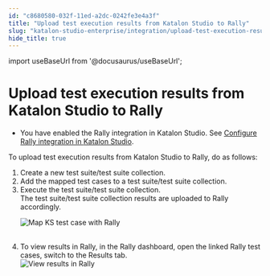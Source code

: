 ```yaml
---
id: "c8680580-032f-11ed-a2dc-0242fe3e4a3f"
title: "Upload test execution results from Katalon Studio to Rally"
slug: "katalon-studio-enterprise/integration/upload-test-execution-results-from-katalon-studio-to-rally"
hide_title: true
---
```

import useBaseUrl from '@docusaurus/useBaseUrl';


# <a id="task-6070" class="anchor_top_offset"/><a id="ariaid-title1" class="anchor_top_offset"/>Upload test execution results from Katalon Studio to Rally

<div xmlns="http://www.w3.org/1999/xhtml" className="section prereq p"><ul className="ul"><li className="li"><p className="p">You have enabled the Rally integration in <span className="ph">Katalon Studio</span>. See <a className="xref" href="/docs/katalon-studio-enterprise/integration/configure-rally-integration-in-katalon-studio">Configure Rally integration in <span className="ph">Katalon Studio</span></a>.</p></li></ul></div>
<section xmlns="http://www.w3.org/1999/xhtml" className="section context">To upload test execution results from <span className="ph">Katalon Studio</span> to Rally, do as follows:</section> 
<ol xmlns="http://www.w3.org/1999/xhtml" className="ol steps"><li className="li step stepexpand"><span className="ph cmd">Create a new test suite/test suite collection.</span></li><li className="li step stepexpand"><span className="ph cmd">Add the mapped test cases to a test suite/test suite collection.</span></li><li className="li step stepexpand"><span className="ph cmd">Execute the test suite/test suite collection.</span><div className="itemgroup stepresult">The test suite/test suite collection results are uploaded to Rally accordingly.<p className="p"><img className="image" src={useBaseUrl("https://github.com/katalon-studio/docs-images/raw/master/katalon-studio/docs/rally-integration/KS-RALLY-Test-results-uploaded-to-Rally.png")} alt="Map KS test case with Rally" /><br /><br /></p></div></li><li className="li step stepexpand"><span className="ph cmd">To view results in Rally, in the Rally dashboard, open the linked Rally test cases, switch to the <span className="ph uicontrol">Results</span> tab.</span><div className="itemgroup stepxmp"><img className="image" src={useBaseUrl("https://github.com/katalon-studio/docs-images/raw/master/katalon-studio/docs/rally-integration/KS-RALLY-View-results-in-Rally.png")} alt="View results in Rally" /><br /><br /></div></li></ol> 
